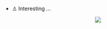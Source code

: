 - ♙ Interesting ...

<p align="center">
  <img src="https://github.com/Mastermindx33/Mastermindx33/blob/main/MasterSignR.png">
</p>
